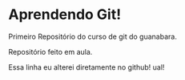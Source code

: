 # Aprendendo Git!
 Primeiro Repositório do curso de git do guanabara.

 Repositório feito em aula.

Essa linha eu alterei diretamente no github! ual!
